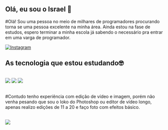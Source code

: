 ## Olá, eu sou o Israel 👋

#Olá! Sou uma pessoa no meio de milhares de programadores procurando torna se uma pessoa excelente na minha área. Ainda estou na fase de estudos, espero terminar a minha escola já sabendo o necessário pra entrar em uma varga de programador.

[![Instagram](https://img.shields.io/badge/Instagram-E4405F?style=for-the-badge&logo=instagram&logoColor=white)](https://www.instagram.com/israel_eduardo2.0?igsh=MXYxZ2x0djhhbm8wdQ==)

## As tecnologia que estou estudando🤓

<div><br>
    <img aling="center" src="https://img.shields.io/badge/HTML-239120?style=for-the-badge&logo=html5&logoColor=white">
    <img aling="center" src="https://img.shields.io/badge/CSS3-1572B6?style=for-the-badge&logo=css3&logoColor=white">
    <img aling="center" src="https://img.shields.io/badge/JavaScript-F7DF1E?style=for-the-badge&logo=javascript&logoColor=black">
</div>

<br>

#Contudo tenho experiência com edição de vídeo e imagem, porém não venha pesando que sou o loko do Photoshop ou editor de vídeo longo, apenas realizo edições de 11 a 20 e faço foto com efeitos básico.

<br>
<img aling="center" src="https://i.postimg.cc/W3PyYMsr/Picsart-24-05-12-00-19-41-997.jpg">
